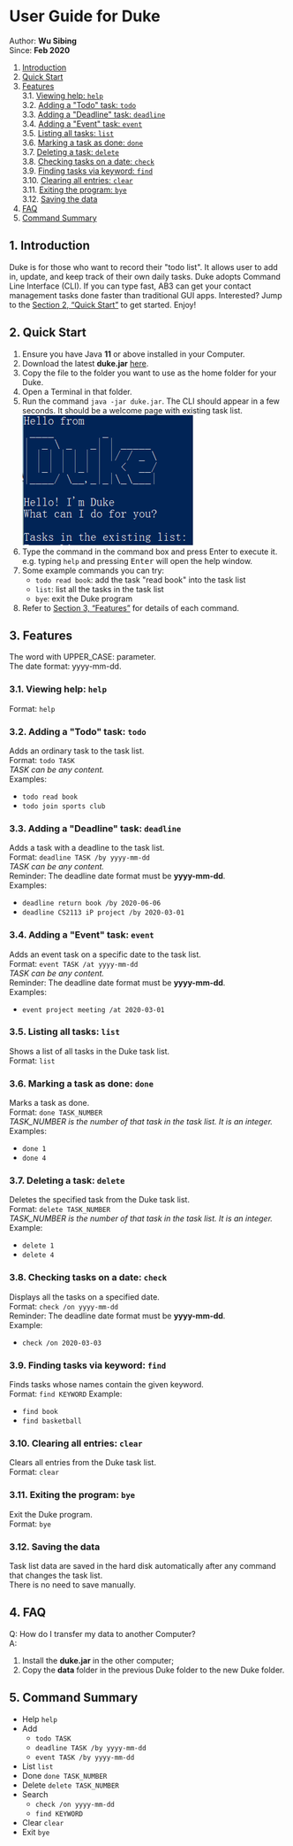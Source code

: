 # User Guide for Duke
Author: **Wu Sibing**<br/>
Since: **Feb 2020**

1. [Introduction](#1-introduction)<br/>
2. [Quick Start](#2-quick-start)<br/>
3. [Features](#3-features)<br/>
    3.1. [Viewing help: `help`](#31-viewing-help-help)<br/>
    3.2. [Adding a "Todo" task: `todo`](#32-adding-a-todo-task-todo)<br/>
    3.3. [Adding a "Deadline" task: `deadline`](#33-adding-a-deadline-task-deadline)<br/>
    3.4. [Adding a "Event" task: `event`](#34-adding-a-event-task-event)<br/>
    3.5. [Listing all tasks: `list`](#35-listing-all-tasks-list)<br/>
    3.6. [Marking a task as done: `done`](#36-marking-a-task-as-done-done)<br/>
    3.7. [Deleting a task: `delete`](#37-deleting-a-task-delete)<br/>
    3.8. [Checking tasks on a date: `check`](#38-checking-tasks-on-a-date-check)<br/>
    3.9. [Finding tasks via keyword: `find`](#39-finding-tasks-via-keyword-find)<br/>
    3.10. [Clearing all entries: `clear`](#310-clearing-all-entries-clear)<br>
    3.11. [Exiting the program: `bye`](#311-exiting-the-program-bye)<br/>
    3.12. [Saving the data](#312-saving-the-data)<br/>
4. [FAQ](#4-faq)<br/>
5. [Command Summary](#5-command-summary)<br/>

## 1. Introduction
Duke is for those who want to record their "todo list". It allows user to add in, update, and keep track of their own daily tasks.
Duke adopts Command Line Interface (CLI).
If you can type fast, AB3 can get your contact management tasks done faster than traditional GUI apps. Interested? Jump to the [Section 2, “Quick Start”](#2-quick-start) to get started. Enjoy!

## 2. Quick Start
1. Ensure you have Java **11** or above installed in your Computer.
2. Download the latest **duke.jar** [here](https://github.com/SibingWu/duke/releases).
3. Copy the file to the folder you want to use as the home folder for your Duke.
4. Open a Terminal in that folder.
5. Run the command `java -jar duke.jar`. The CLI should appear in a few seconds. It should be a welcome page with existing task list.<br/>
![Welcome Page](WelcomePage.png)
6. Type the command in the command box and press Enter to execute it.<br/>
e.g. typing `help` and pressing <kbd>Enter</kbd> will open the help window.
7. Some example commands you can try:<br/>
   - `todo read book`: add the task "read book" into the task list
   - `list`: list all the tasks in the task list
   - `bye`: exit the Duke program
8. Refer to [Section 3, “Features”](#3-features) for details of each command.

## 3. Features
The word with UPPER_CASE: parameter.<br/>
The date format: yyyy-mm-dd.<br/>
### 3.1. Viewing help: `help`
Format: `help`
### 3.2. Adding a "Todo" task: `todo`
Adds an ordinary task to the task list.<br/>
Format: `todo TASK`<br/>
*TASK can be any content.*<br/>
Examples:<br/>
* `todo read book`
* `todo join sports club`<br/>

### 3.3. Adding a "Deadline" task: `deadline`
Adds a task with a deadline to the task list.<br/>
Format: `deadline TASK /by yyyy-mm-dd`<br/>
*TASK can be any content.*<br/>
Reminder: The deadline date format must be **yyyy-mm-dd**.<br/>
Examples:<br/>
* `deadline return book /by 2020-06-06`
* `deadline CS2113 iP project /by 2020-03-01`<br/>

### 3.4. Adding a "Event" task: `event`
Adds an event task on a specific date to the task list.<br/>
Format: `event TASK /at yyyy-mm-dd`<br/>
*TASK can be any content.*<br/>
Reminder: The deadline date format must be **yyyy-mm-dd**.<br/>
Examples:<br/>
* `event project meeting /at 2020-03-01`<br/>

### 3.5. Listing all tasks: `list`
Shows a list of all tasks in the Duke task list.<br/>
Format: `list`<br/>
### 3.6. Marking a task as done: `done`
Marks a task as done.<br/>
Format: `done TASK_NUMBER`<br/>
*TASK_NUMBER is the number of that task in the task list. It is an integer.*
Examples:<br/>
* `done 1`
* `done 4`<br/>

### 3.7. Deleting a task: `delete`
Deletes the specified task from the Duke task list.<br/>
Format: `delete TASK_NUMBER`<br/>
*TASK_NUMBER is the number of that task in the task list. It is an integer.*
Example:<br/>
* `delete 1`
* `delete 4`<br/>

### 3.8. Checking tasks on a date: `check`
Displays all the tasks on a specified date.<br/>
Format: `check /on yyyy-mm-dd`<br/>
Reminder: The deadline date format must be **yyyy-mm-dd**.<br/>
Example:<br/>
* `check /on 2020-03-03`<br/>

### 3.9. Finding tasks via keyword: `find`
Finds tasks whose names contain the given keyword.<br/>
Format: `find KEYWORD`
Example:<br/>  
* `find book`
* `find basketball`<br/>

### 3.10. Clearing all entries: `clear`
Clears all entries from the Duke task list.<br/>
Format: `clear`
### 3.11. Exiting the program: `bye`
Exit the Duke program.<br/>
Format: `bye`<br/>
### 3.12. Saving the data
Task list data are saved in the hard disk automatically after any command that changes the task list.<br/>
There is no need to save manually.

## 4. FAQ
Q: How do I transfer my data to another Computer?<br/>
A:  
1. Install the **duke.jar** in the other computer;<br/>
2. Copy the **data** folder in the previous Duke folder to the new Duke folder.

## 5. Command Summary
* Help `help`
* Add
  - `todo TASK`
  - `deadline TASK /by yyyy-mm-dd`
  - `event TASK /by yyyy-mm-dd`
* List `list`
* Done `done TASK_NUMBER`
* Delete `delete TASK_NUMBER`
* Search
  - `check /on yyyy-mm-dd`
  - `find KEYWORD`
* Clear `clear`
* Exit `bye`
